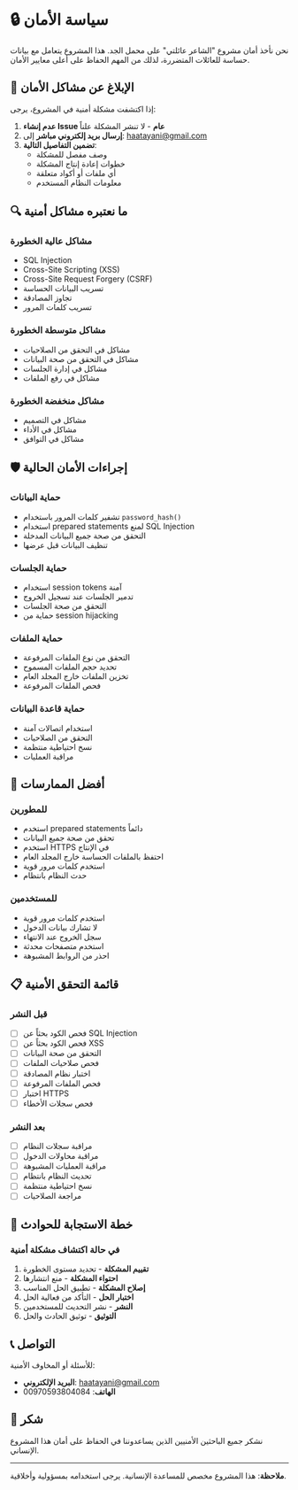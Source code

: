 # 🔒 سياسة الأمان

نحن نأخذ أمان مشروع "الشاعر عائلتي" على محمل الجد. هذا المشروع يتعامل مع بيانات حساسة للعائلات المتضررة، لذلك من المهم الحفاظ على أعلى معايير الأمان.

## 🚨 الإبلاغ عن مشاكل الأمان

إذا اكتشفت مشكلة أمنية في المشروع، يرجى:

1. **عدم إنشاء Issue عام** - لا تنشر المشكلة علناً
2. **إرسال بريد إلكتروني مباشر** إلى: haatayani@gmail.com
3. **تضمين التفاصيل التالية**:
   - وصف مفصل للمشكلة
   - خطوات إعادة إنتاج المشكلة
   - أي ملفات أو أكواد متعلقة
   - معلومات النظام المستخدم

## 🔍 ما نعتبره مشاكل أمنية

### مشاكل عالية الخطورة
- SQL Injection
- Cross-Site Scripting (XSS)
- Cross-Site Request Forgery (CSRF)
- تسريب البيانات الحساسة
- تجاوز المصادقة
- تسريب كلمات المرور

### مشاكل متوسطة الخطورة
- مشاكل في التحقق من الصلاحيات
- مشاكل في التحقق من صحة البيانات
- مشاكل في إدارة الجلسات
- مشاكل في رفع الملفات

### مشاكل منخفضة الخطورة
- مشاكل في التصميم
- مشاكل في الأداء
- مشاكل في التوافق

## 🛡️ إجراءات الأمان الحالية

### حماية البيانات
- تشفير كلمات المرور باستخدام `password_hash()`
- استخدام prepared statements لمنع SQL Injection
- التحقق من صحة جميع البيانات المدخلة
- تنظيف البيانات قبل عرضها

### حماية الجلسات
- استخدام session tokens آمنة
- تدمير الجلسات عند تسجيل الخروج
- التحقق من صحة الجلسات
- حماية من session hijacking

### حماية الملفات
- التحقق من نوع الملفات المرفوعة
- تحديد حجم الملفات المسموح
- تخزين الملفات خارج المجلد العام
- فحص الملفات المرفوعة

### حماية قاعدة البيانات
- استخدام اتصالات آمنة
- التحقق من الصلاحيات
- نسخ احتياطية منتظمة
- مراقبة العمليات

## 🔧 أفضل الممارسات

### للمطورين
- استخدم prepared statements دائماً
- تحقق من صحة جميع البيانات
- استخدم HTTPS في الإنتاج
- احتفظ بالملفات الحساسة خارج المجلد العام
- استخدم كلمات مرور قوية
- حدث النظام بانتظام

### للمستخدمين
- استخدم كلمات مرور قوية
- لا تشارك بيانات الدخول
- سجل الخروج عند الانتهاء
- استخدم متصفحات محدثة
- احذر من الروابط المشبوهة

## 📋 قائمة التحقق الأمنية

### قبل النشر
- [ ] فحص الكود بحثاً عن SQL Injection
- [ ] فحص الكود بحثاً عن XSS
- [ ] التحقق من صحة البيانات
- [ ] فحص صلاحيات الملفات
- [ ] اختبار نظام المصادقة
- [ ] فحص الملفات المرفوعة
- [ ] اختبار HTTPS
- [ ] فحص سجلات الأخطاء

### بعد النشر
- [ ] مراقبة سجلات النظام
- [ ] مراقبة محاولات الدخول
- [ ] مراقبة العمليات المشبوهة
- [ ] تحديث النظام بانتظام
- [ ] نسخ احتياطية منتظمة
- [ ] مراجعة الصلاحيات

## 🚨 خطة الاستجابة للحوادث

### في حالة اكتشاف مشكلة أمنية
1. **تقييم المشكلة** - تحديد مستوى الخطورة
2. **احتواء المشكلة** - منع انتشارها
3. **إصلاح المشكلة** - تطبيق الحل المناسب
4. **اختبار الحل** - التأكد من فعالية الحل
5. **النشر** - نشر التحديث للمستخدمين
6. **التوثيق** - توثيق الحادث والحل

## 📞 التواصل

للأسئلة أو المخاوف الأمنية:
- **البريد الإلكتروني**: haatayani@gmail.com
- **الهاتف**: 00970593804084

## 🙏 شكر

نشكر جميع الباحثين الأمنيين الذين يساعدوننا في الحفاظ على أمان هذا المشروع الإنساني.

---

**ملاحظة**: هذا المشروع مخصص للمساعدة الإنسانية. يرجى استخدامه بمسؤولية وأخلاقية.
